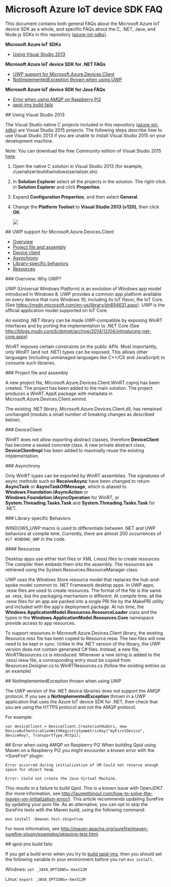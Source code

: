 # Microsoft Azure IoT device SDK FAQ

This document contains both general FAQs about the Microsoft Azure IoT device SDK as a whole, and specific FAQs about the C, .NET, Java, and Node.js SDKs in this repository ([azure-iot-sdks](https://github.com/Azure/azure-iot-sdks)).

**Microsoft Azure IoT SDKs**

- [Using Visual Studio 2013](#vs2013)

**Microsoft Azure IoT device SDK for .NET FAQs**

- [UWP support for Microsoft.Azure.Devices.Client](#uwpsupport)
- [NotImplementedException thrown when using UWP](#notimpluwp)

**Microsoft Azure IoT device SDK for Java FAQs**

- [Error when using AMQP on Raspberry Pi2](#javapi2error)
- [qpid-jms build fails](#qpidjmsbuildfail)

<a name="vs2013"/>
## Using Visual Studio 2013

The Visual Studio native C projects included in this repository ([azure-iot-sdks](https://github.com/Azure/azure-iot-sdks)) are Visual Studio 2015 projects. The following steps describe how to use Visual Studio 2013 if you are unable to install Visual Studio 2015 on your development machine.

Note: You can download the free Community edition of Visual Studio 2015 [here](https://www.visualstudio.com/en-us/downloads/download-visual-studio-vs.aspx).

1. Open the native C solution in Visual Studio 2013 (for example, c\\serializer\\build\\windows\\serializer.sln).
2. In **Solution Explorer** select all the projects in the solution. The right-click in **Solution Explorer** and click **Properties**.
3. Expand **Configuration Properties**, and then select **General**.
4. Change the **Platform Toolset** to **Visual Studio 2013 (v120)**, then click **OK**.

   ![][1]

<a name="uwpsupport"/>
## UWP support for Microsoft.Azure.Devices.Client

- [Overview](#overview)
- [Project file and assembly](#project)
- [Device client](#deviceclient)
- [Asynchrony](#asynchrony)
- [Library-specific behaviors](#library)
- [Resources](#resources)

<a name="overview"/>
### Overview: Why UWP?

UWP (Universal Windows Platform) is an evolution of Windows app model introduced in Windows 8. UWP provides a common app platform available on every device that runs Windows 10, including its IoT flavor, the IoT Core. (See https://msdn.microsoft.com/en-us/library/dn894631.aspx). UWP is the official application model supported on IoT Core.

An existing .NET library can be made UWP-compatible by exposing WinRT interfaces and by porting the implementation to .NET Core (See http://blogs.msdn.com/b/dotnet/archive/2014/12/04/introducing-net-core.aspx)

WinRT imposes certain constraints on the public APIs. Most importantly, only WinRT (and not .NET) types can be exposed. This allows other languages (including unmanaged languages like C++/CX and JavaScript) to consume such libraries.

<a name="project"/>
### Project file and assembly

A new project file, Microsoft.Azure.Devices.Client.WinRT.csproj has been created. The project has been added to the main solution. The project produces a WinRT AppX package with metadata in Microsoft.Azure.Devices.Client.winmd.

The existing .NET library, Microsoft.Azure.Devices.Client.dll, has remained unchanged (modulo a small number of breaking changes as described below).

<a name="deviceclient"/>
### DeviceClient

WinRT does not allow exporting abstract classes, therefore **DeviceClient** has become a sealed concrete class. A new private abstract class, **DeviceClientImpl** has been added to maximally reuse the existing implementation.

<a name="asynchrony"/>
### Asynchrony

Only WinRT types can be exported by WinRT assemblies. The signatures of async methods such as **ReceiveAsync** have been changed to return **AsyncTask** or **AsyncTaskOfMessage**, which is aliased to **Windows.Foundation.IAsyncAction** or **Windows.Foundation.IAsyncOperation<Message>** for WinRT, or **System.Threading.Tasks.Task** and **System.Threading.Tasks.Task<Message>** for .NET.

<a name="library"/>
### Library-specific Behaviors

WINDOWS_UWP macro is used to differentiate between .NET and UWP behaviors at compile time. Currently, there are almost 200 occurrences of `#if WINDOWS_UWP` in the code.

<a name="resources"/>
#### Resources

Desktop apps use either text files or XML (.resx) files to create resources. The compiler then embeds them into the assembly. The resources are retrieved using the System.Resources.ResourceManager class.

UWP uses the Windows Store resource model that replaces the hub-and-spoke model common to .NET Framework desktop apps. In UWP apps, .resw files are used to create resources. The format of the file is the same as .resx, but the packaging mechanism is different. At compile time, all the .resw files for an app are packed into a single PRI file by the MakePRI utility and included with the app's deployment package. At run time, the **Windows.ApplicationModel.Resources.ResourceLoader** class and the types in the **Windows.ApplicationModel.Resources.Core** namespace provide access to app resources.

To support resources in Microsoft.Azure.Devices.Client library, the existing Resource.resx file has been copied to Resource.resw. The two files will now need to be kept in sync. Unlike in the .NET version of the library, the UWP version does not contain generated C# files. Instead, a new file, WinRTResources.cs is introduced. Whenever a new string is added to the .resx/.resw file, a corresponding entry must be copied from Resources.Designer.cs to WinRTResources.cs (follow the existing entries as an example)

<a name="notimpluwp"/>
## NotImplementedException thrown when using UWP

The UWP version of the .NET device libraries does not support the AMQP protocol. If you see a **NotImplementedException** thrown in a UWP application that uses the Azure IoT device SDK for .NET, then check that you are using the HTTPS protocol and not the AMQP protocol.

For example:

```
var deviceClient = DeviceClient.Create(iotHubUri, new DeviceAuthenticationWithRegistrySymmetricKey("myFirstDevice", deviceKey), TransportType.Http1);
```

<a name="javapi2error"/>
## Error when using AMQP on Raspberry Pi2
When building Qpid using Maven on a Raspberry Pi2 you might encounter a known error with the *SureFire* plugin:

```
Error occurred during initialization of VM Could not reserve enough space for object heap

Error: Could not create the Java Virtual Machine.
```
This results in a failure to build Qpid.  This is a known issue with OpenJDK7 (for more information, see http://laurenthinoul.com/how-to-solve-the-maven-vm-initialization-error/). This article recommends updating SureFire by updating your pom file. As an alternative, you can opt to skip the SureFire tests with the Maven build, using the following command:

```
mvn install -Dmaven.test.skip=true
```

For more information, see http://maven.apache.org/surefire/maven-surefire-plugin/examples/skipping-test.html.

<a name="qpidjmsbuildfail"/>
## qpid-jms build fails

If you get a build error when you try to [build qpid-jms](../java/device/doc/devbox_setup.md), then you should set the following  variable in your environment before you run `mvn install`.

Windows: `set _JAVA_OPTIONS=-Xmx512M`

Linux: `export _JAVA_OPTIONS=-Xmx512M`

[1]: media/platformtoolset.png
